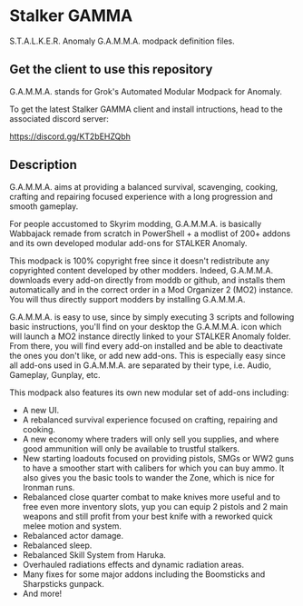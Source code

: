 # Stalker GAMMA
S.T.A.L.K.E.R. Anomaly G.A.M.M.A. modpack definition files.

## Get the client to use this repository

G.A.M.M.A. stands for Grok's Automated Modular Modpack for Anomaly.

To get the latest Stalker GAMMA client and install intructions, head to the associated discord server:

https://discord.gg/KT2bEHZQbh

## Description

G.A.M.M.A. aims at providing a balanced survival, scavenging, cooking, crafting and repairing focused experience with a long progression and smooth gameplay.

For people accustomed to Skyrim modding, G.A.M.M.A. is basically Wabbajack remade from scratch in PowerShell + a modlist of 200+ addons and its own developed modular add-ons for STALKER Anomaly.

This modpack is 100% copyright free since it doesn't redistribute any copyrighted content developed by other modders. Indeed, G.A.M.M.A. downloads every add-on directly from moddb or github, and installs them automatically and in the correct order in a Mod Organizer 2 (MO2) instance. You will thus directly support modders by installing G.A.M.M.A.

G.A.M.M.A. is easy to use, since by simply executing 3 scripts and following basic instructions, you'll find on your desktop the G.A.M.M.A. icon which will launch a MO2 instance directly linked to your STALKER Anomaly folder. From there, you will find every add-on installed and be able to deactivate the ones you don't like, or add new add-ons. This is especially easy since all add-ons used in G.A.M.M.A. are separated by their type, i.e. Audio, Gameplay, Gunplay, etc.

This modpack also features its own new modular set of add-ons including:
- A new UI.
- A rebalanced survival experience focused on crafting, repairing and cooking.
- A new economy where traders will only sell you supplies, and where good ammunition will only be available to trustful stalkers.
- New starting loadouts focused on providing pistols, SMGs or WW2 guns to have a smoother start with calibers for which you can buy ammo. It also gives you the basic tools to wander the Zone, which is nice for Ironman runs.
- Rebalanced close quarter combat to make knives more useful and to free even more inventory slots, yup you can equip 2 pistols and 2 main weapons and still profit from your best knife with a reworked quick melee motion and system.
- Rebalanced actor damage.
- Rebalanced sleep.
- Rebalanced Skill System from Haruka.
- Overhauled radiations effects and dynamic radiation areas.
- Many fixes for some major addons including the Boomsticks and Sharpsticks gunpack.
- And more!

